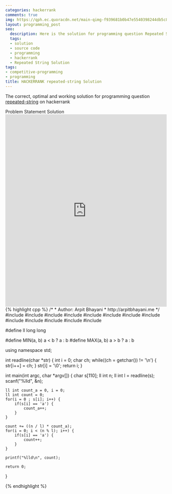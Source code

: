 ```yaml
---
categories: hackerrank
comments: true
img: https://qph.ec.quoracdn.net/main-qimg-f939681b0b47e5540398244db5c8966f?convert_to_webp=true
layout: programming_post
seo:
  description: Here is the solution for programming question Repeated String on hackerrank
  tags:
  - solution
  - source code
  - programming
  - hackerrank
  - Repeated String Solution
tags:
- competitive-programming
- programming
title: HACKERRANK repeated-string Solution
---
```

The correct, optimal and working solution for programming question [repeated-string](https://www.hackerrank.com/challenges/repeated-string) on hackerrank

<div class="ui secondary pointing large menu">
  <a class="grey item" data-tab="problem-statement">
    Problem Statement
  </a>
  <a class="active item grey" data-tab="solution">
    Solution
  </a>
</div>
<div class="ui bottom attached tab" data-tab="problem-statement">
    <iframe src="https://www.hackerrank.com/challenges/repeated-string" width="100%" height="600px" style="overflow: scroll; border: none;"></iframe>
</div>
<div class="ui bottom attached active tab" data-tab="solution">
{% highlight cpp %}
/*
 *  Author: Arpit Bhayani
 *  http://arpitbhayani.me
 */
#include <cmath>
#include <cstdio>
#include <cstdlib>
#include <climits>
#include <deque>
#include <iostream>
#include <list>
#include <limits>
#include <map>
#include <queue>
#include <set>
#include <stack>
#include <vector>

#define ll long long

#define MIN(a, b) a < b ? a : b
#define MAX(a, b) a > b ? a : b

using namespace std;

int readline(char *str) {
    int i = 0;
    char ch;
    while((ch = getchar()) != '\n') {
        str[i++] = ch;
    }
    str[i] = '\0';
    return i;
}

int main(int argc, char *argv[]) {
    char s[110];
    ll int n;
    ll int l = readline(s);
    scanf("%lld", &n);

    ll int count_a = 0, i = 0;
    ll int count = 0;
    for(i = 0 ; s[i]; i++) {
        if(s[i] == 'a') {
            count_a++;
        }
    }

    count += ((n / l) * count_a);
    for(i = 0; i < (n % l); i++) {
        if(s[i] == 'a') {
            count++;
        }
    }

    printf("%lld\n", count);

    return 0;
}

{% endhighlight %}
</div>

